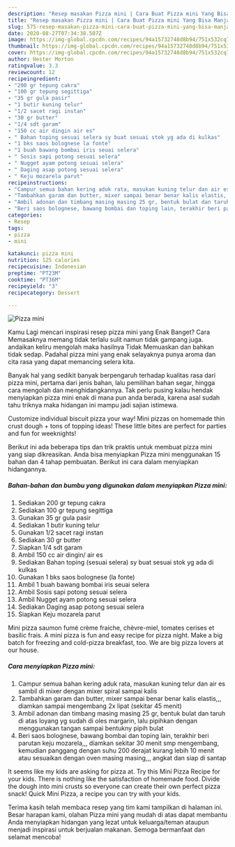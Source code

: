 ```yaml
---
description: "Resep masakan Pizza mini | Cara Buat Pizza mini Yang Bisa Manjain Lidah"
title: "Resep masakan Pizza mini | Cara Buat Pizza mini Yang Bisa Manjain Lidah"
slug: 575-resep-masakan-pizza-mini-cara-buat-pizza-mini-yang-bisa-manjain-lidah
date: 2020-08-27T07:34:38.507Z
image: https://img-global.cpcdn.com/recipes/94a15732748d8b94/751x532cq70/pizza-mini-foto-resep-utama.jpg
thumbnail: https://img-global.cpcdn.com/recipes/94a15732748d8b94/751x532cq70/pizza-mini-foto-resep-utama.jpg
cover: https://img-global.cpcdn.com/recipes/94a15732748d8b94/751x532cq70/pizza-mini-foto-resep-utama.jpg
author: Hester Morton
ratingvalue: 3.3
reviewcount: 12
recipeingredient:
- "200 gr tepung cakra"
- "100 gr tepung segittiga"
- "35 gr gula pasir"
- "1 butir kuning telur"
- "1/2 sacet ragi instan"
- "30 gr butter"
- "1/4 sdt garam"
- "150 cc air dingin air es"
- " Bahan toping sesuai selera sy buat sesuai stok yg ada di kulkas"
- "1 bks saos bolognese la fonte"
- "1 buah bawang bombai iris seuai selera"
- " Sosis sapi potong sesuai selera"
- " Nugget ayam potong sesuai selera"
- " Daging asap potong sesuai selera"
- " Keju mozarela parut"
recipeinstructions:
- "Campur semua bahan kering aduk rata, masukan kuning telur dan air es sambil di mixer dengan mixer spiral sampai kalis"
- "Tambahkan garam dan butter, mixer sampai benar benar kalis elastis,,, diamkan sampai mengembang 2x lipat (sekitar 45 menit)"
- "Ambil adonan dan timbang masing masing 25 gr, bentuk bulat dan taruh di atas loyang yg sudah di oles margarin, lalu pipihkan dengan menggunakan tangan sampai bentukny pipih bulat"
- "Beri saos bolognese, bawang bombai dan toping lain, terakhir beri parutan keju mozarela,,, diamkan sekitar 30 menit smp mengembang, kemudian panggang dengan suhu 200 derajat kurang lebih 10 menit atau sesuaikan dengan oven masing masing,,, angkat dan siap di santap"
categories:
- Resep
tags:
- pizza
- mini

katakunci: pizza mini 
nutrition: 125 calories
recipecuisine: Indonesian
preptime: "PT23M"
cooktime: "PT36M"
recipeyield: "3"
recipecategory: Dessert

---
```



![Pizza mini](https://img-global.cpcdn.com/recipes/94a15732748d8b94/751x532cq70/pizza-mini-foto-resep-utama.jpg)

Kamu Lagi mencari inspirasi resep pizza mini yang Enak Banget? Cara Memasaknya memang tidak terlalu sulit namun tidak gampang juga. andaikan keliru mengolah maka hasilnya Tidak Memuaskan dan bahkan tidak sedap. Padahal pizza mini yang enak selayaknya punya aroma dan cita rasa yang dapat memancing selera kita.

Banyak hal yang sedikit banyak berpengaruh terhadap kualitas rasa dari pizza mini, pertama dari jenis bahan, lalu pemilihan bahan segar, hingga cara mengolah dan menghidangkannya. Tak perlu pusing kalau hendak menyiapkan pizza mini enak di mana pun anda berada, karena asal sudah tahu triknya maka hidangan ini mampu jadi sajian istimewa.

Customize individual biscuit pizza your way! Mini pizzas on homemade thin crust dough + tons of topping ideas! These little bites are perfect for parties and fun for weeknights!


Berikut ini ada beberapa tips dan trik praktis untuk membuat pizza mini yang siap dikreasikan. Anda bisa menyiapkan Pizza mini menggunakan 15 bahan dan 4 tahap pembuatan. Berikut ini cara dalam menyiapkan hidangannya.

<!--inarticleads1-->

##### Bahan-bahan dan bumbu yang digunakan dalam menyiapkan Pizza mini:

1. Sediakan 200 gr tepung cakra
1. Sediakan 100 gr tepung segittiga
1. Gunakan 35 gr gula pasir
1. Sediakan 1 butir kuning telur
1. Gunakan 1/2 sacet ragi instan
1. Sediakan 30 gr butter
1. Siapkan 1/4 sdt garam
1. Ambil 150 cc air dingin/ air es
1. Sediakan  Bahan toping (sesuai selera) sy buat sesuai stok yg ada di kulkas
1. Gunakan 1 bks saos bolognese (la fonte)
1. Ambil 1 buah bawang bombai iris seuai selera
1. Ambil  Sosis sapi potong sesuai selera
1. Ambil  Nugget ayam potong sesuai selera
1. Sediakan  Daging asap potong sesuai selera
1. Siapkan  Keju mozarela parut


Mini pizza saumon fumé crème fraiche, chèvre-miel, tomates cerises et basilic frais. A mini pizza is fun and easy recipe for pizza night. Make a big batch for freezing and cold-pizza breakfast, too. We are big pizza lovers at our house. 

<!--inarticleads2-->

##### Cara menyiapkan Pizza mini:

1. Campur semua bahan kering aduk rata, masukan kuning telur dan air es sambil di mixer dengan mixer spiral sampai kalis
1. Tambahkan garam dan butter, mixer sampai benar benar kalis elastis,,, diamkan sampai mengembang 2x lipat (sekitar 45 menit)
1. Ambil adonan dan timbang masing masing 25 gr, bentuk bulat dan taruh di atas loyang yg sudah di oles margarin, lalu pipihkan dengan menggunakan tangan sampai bentukny pipih bulat
1. Beri saos bolognese, bawang bombai dan toping lain, terakhir beri parutan keju mozarela,,, diamkan sekitar 30 menit smp mengembang, kemudian panggang dengan suhu 200 derajat kurang lebih 10 menit atau sesuaikan dengan oven masing masing,,, angkat dan siap di santap


It seems like my kids are asking for pizza at. Try this Mini Pizza Recipe for your kids. There is nothing like the satisfaction of homemade food. Divide the dough into mini crusts so everyone can create their own perfect pizza snack! Quick Mini Pizza, a recipe you can try with your kids. 

Terima kasih telah membaca resep yang tim kami tampilkan di halaman ini. Besar harapan kami, olahan Pizza mini yang mudah di atas dapat membantu Anda menyiapkan hidangan yang lezat untuk keluarga/teman ataupun menjadi inspirasi untuk berjualan makanan. Semoga bermanfaat dan selamat mencoba!
